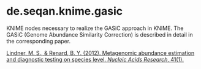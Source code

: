 de.seqan.knime.gasic
====================

KNIME nodes necessary to realize the GASiC approach in KNIME. The GASiC (Genome Abundance Similarity Correction) is described in detail in the corresponding paper. 

[Lindner, M. S., & Renard, B. Y. (2012). Metagenomic abundance estimation and diagnostic testing on species level. _Nucleic Acids Research_, 41(1).](http://dx.doi.org/10.1093/nar/gks803 "Metagenomic abundance estimation and diagnostic testing on species level.")
